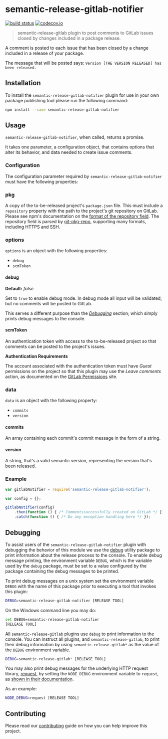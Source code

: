 # semantic-release-gitlab-notifier

[![build status](https://gitlab.com/hyper-expanse/semantic-release-gitlab-notifier/badges/master/build.svg)](https://gitlab.com/hyper-expanse/semantic-release-gitlab-notifier/commits/master)
[![codecov.io](https://codecov.io/gitlab/hyper-expanse/semantic-release-gitlab-notifier/coverage.svg?branch=master)](https://codecov.io/gitlab/hyper-expanse/semantic-release-gitlab-notifier?branch=master)

> semantic-release-gitlab plugin to post comments to GitLab issues closed by changes included in a package release.

A comment is posted to each issue that has been closed by a change included in a release of your package.

The message that will be posted says: `Version [THE VERSION RELEASED] has been released.`

## Installation

To install the `semantic-release-gitlab-notifier` plugin for use in your own package publishing tool please run the following command:

```bash
npm install --save semantic-release-gitlab-notifier
```

## Usage

`semantic-release-gitlab-notifier`, when called, returns a promise.

It takes one parameter, a configuration object, that contains options that alter its behavior, and data needed to create issue comments.

### Configuration

The configuration parameter required by `semantic-release-gitlab-notifier` must have the following properties:

### pkg

A copy of the to-be-released project's `package.json` file. This must include a `repository` property with the path to the project's git repository on GitLab. Please see npm's documentation on the [format of the repository field](https://docs.npmjs.com/files/package.json#repository<Paste>). The repository field is parsed by [git-pkg-repo](get-pkg-repo), supporting many formats, including HTTPS and SSH.

### options

`options` is an object with the following properties:

* `debug`
* `scmToken`

#### debug
**Default:** _false_

Set to `true` to enable debug mode. In debug mode all input will be validated, but no comments will be posted to GitLab.

This serves a different purpose than the _[Debugging](#debugging)_ section; which simply prints debug messages to the console.

#### scmToken

An authentication token with access to the to-be-released project so that comments can be posted to the project's issues.

**Authentication Requirements**

The account associated with the authentication token must have _Guest_ permissions on the project so that this plugin may use the _Leave comments_ action, as documented on the [GitLab Permissions](http://docs.gitlab.com/ce/user/permissions.html) site.

### data

`data` is an object with the following property:

* `commits`
* `version`

#### commits

An array containing each commit's commit message in the form of a string.

#### version

A string, that's a valid semantic version, representing the version that's been released.

### Example

```javascript
var gitlabNotifier = require('semantic-release-gitlab-notifier');

var config = {};

gitlabNotifier(config)
	.then(function () { /* Commentssuccessfully created on GitLab */ })
	.catch(function () { /* Do any exception handling here */ });
```

## Debugging

To assist users of the `semantic-release-gitlab-notifier` plugin with debugging the behavior of this module we use the [debug](https://www.npmjs.com/package/debug) utility package to print information about the release process to the console. To enable debug message printing, the environment variable `DEBUG`, which is the variable used by the `debug` package, must be set to a value configured by the package containing the debug messages to be printed.

To print debug messages on a unix system set the environment variable `DEBUG` with the name of this package prior to executing a tool that invokes this plugin:

```bash
DEBUG=semantic-release-gitlab-notifier [RELEASE TOOL]
```

On the Windows command line you may do:

```bash
set DEBUG=semantic-release-gitlab-notifier
[RELEASE TOOL]
```

All `semantic-release-gitlab` plugins use `debug` to print information to the console. You can instruct all plugins, and `semantic-release-gitlab`, to print their debug information by using `semantic-release-gitlab*` as the value of the `DEBUG` environment variable.

```bash
DEBUG=semantic-release-gitlab* [RELEASE TOOL]
```

You may also print debug messages for the underlying HTTP request library, [request](https://www.npmjs.com/package/request), by setting the `NODE_DEBUG` environment variable to `request`, as [shown in their documentation](https://www.npmjs.com/package/request#debugging).

As an example:

```bash
NODE_DEBUG=request [RELEASE TOOL]
```

## Contributing

Please read our [contributing](https://gitlab.com/hyper-expanse/semantic-release-gitlab-notifier/blob/master/CONTRIBUTING.md) guide on how you can help improve this project.
